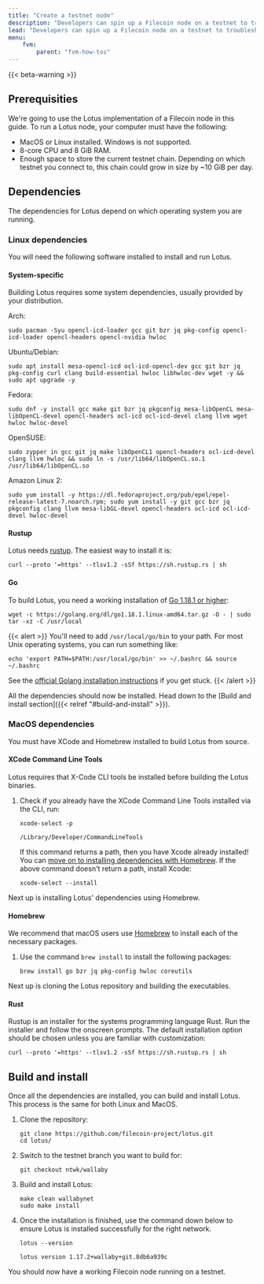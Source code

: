 ```yaml
---
title: "Create a testnet node"
description: "Developers can spin up a Filecoin node on a testnet to troubleshoot their apps and infrastructure before pushing everything to the Filecoin mainnet. This quick guide shows you how to spin up a Filecoin node and sync to a testnet."
lead: "Developers can spin up a Filecoin node on a testnet to troubleshoot their apps and infrastructure before pushing everything to the Filecoin mainnet. This quick guide shows you how to spin up a Filecoin node and sync to a testnet."
menu:
    fvm:
        parent: "fvm-how-tos"
---
```


{{< beta-warning >}}

## Prerequisities

We're going to use the Lotus implementation of a Filecoin node in this guide. To run a Lotus node, your computer must have the following:

- MacOS or Linux installed. Windows is not supported.
- 8-core CPU and 8 GiB RAM.
- Enough space to store the current testnet chain. Depending on which testnet you connect to, this chain could grow in size by ~10 GiB per day.

## Dependencies

The dependencies for Lotus depend on which operating system you are running.

### Linux dependencies

You will need the following software installed to install and run Lotus.

#### System-specific

Building Lotus requires some system dependencies, usually provided by your distribution.

Arch:

```shell
sudo pacman -Syu opencl-icd-loader gcc git bzr jq pkg-config opencl-icd-loader opencl-headers opencl-nvidia hwloc
```

Ubuntu/Debian:

```shell
sudo apt install mesa-opencl-icd ocl-icd-opencl-dev gcc git bzr jq pkg-config curl clang build-essential hwloc libhwloc-dev wget -y && sudo apt upgrade -y
```

Fedora:

```shell
sudo dnf -y install gcc make git bzr jq pkgconfig mesa-libOpenCL mesa-libOpenCL-devel opencl-headers ocl-icd ocl-icd-devel clang llvm wget hwloc hwloc-devel
```

OpenSUSE:

```shell
sudo zypper in gcc git jq make libOpenCL1 opencl-headers ocl-icd-devel clang llvm hwloc && sudo ln -s /usr/lib64/libOpenCL.so.1 /usr/lib64/libOpenCL.so
```

Amazon Linux 2:

```shell
sudo yum install -y https://dl.fedoraproject.org/pub/epel/epel-release-latest-7.noarch.rpm; sudo yum install -y git gcc bzr jq pkgconfig clang llvm mesa-libGL-devel opencl-headers ocl-icd ocl-icd-devel hwloc-devel
```

#### Rustup

Lotus needs [rustup](https://rustup.rs). The easiest way to install it is:

```shell
curl --proto '=https' --tlsv1.2 -sSf https://sh.rustup.rs | sh
```

#### Go

To build Lotus, you need a working installation of [Go 1.18.1 or higher](https://golang.org/dl/):

```shell
wget -c https://golang.org/dl/go1.18.1.linux-amd64.tar.gz -O - | sudo tar -xz -C /usr/local
```

{{< alert >}}
You'll need to add `/usr/local/go/bin` to your path. For most Unix operating systems, you can run something like:

```shell
echo 'export PATH=$PATH:/usr/local/go/bin' >> ~/.bashrc && source ~/.bashrc
```

See the [official Golang installation instructions](https://golang.org/doc/install) if you get stuck.
{{< /alert >}}

All the dependencies should now be installed. Head down to the [Build and install section]({{< relref "#build-and-install" >}}).

### MacOS dependencies

You must have XCode and Homebrew installed to build Lotus from source.

#### XCode Command Line Tools

Lotus requires that X-Code CLI tools be installed before building the Lotus binaries.

1. Check if you already have the XCode Command Line Tools installed via the CLI, run:

    ```shell
    xcode-select -p
    ```

    ```plaintext
    /Library/Developer/CommandLineTools
    ```

    If this command returns a path, then you have Xcode already installed! You can [move on to installing dependencies with Homebrew](#homebrew). If the above command doesn't return a path, install Xcode:

    ```shell
    xcode-select --install
    ```

Next up is installing Lotus' dependencies using Homebrew.

#### Homebrew

We recommend that macOS users use [Homebrew](https://brew.sh) to install each of the necessary packages.

1. Use the command `brew install` to install the following packages:

   ```shell
   brew install go bzr jq pkg-config hwloc coreutils
   ```

Next up is cloning the Lotus repository and building the executables.

#### Rust

Rustup is an installer for the systems programming language Rust. Run the installer and follow the onscreen prompts. The default installation option should be chosen unless you are familiar with customization:

```shell
curl --proto '=https' --tlsv1.2 -sSf https://sh.rustup.rs | sh
```

## Build and install

Once all the dependencies are installed, you can build and install Lotus. This process is the same for both Linux and MacOS.

1. Clone the repository:

   ```shell
   git clone https://github.com/filecoin-project/lotus.git
   cd lotus/
   ```

1. Switch to the testnet branch you want to build for:

    ```shell
    git checkout ntwk/wallaby
    ```

1. Build and install Lotus:

   ```shell
   make clean wallabynet
   sudo make install
   ```

1. Once the installation is finished, use the command down below to ensure Lotus is installed successfully for the right network.

   ```shell
   lotus --version
   ```

   ```plaintext
   lotus version 1.17.2+wallaby+git.8db6a939c
   ```

You should now have a working Filecoin node running on a testnet.
